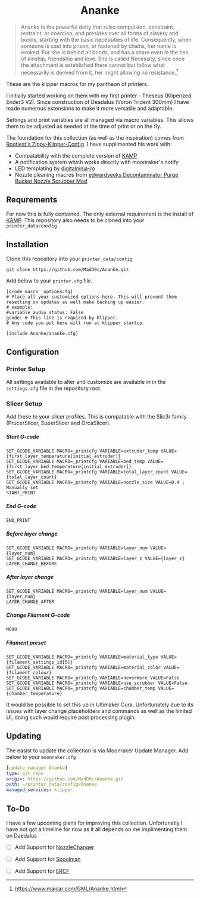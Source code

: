 <h1 align="center">
Ananke
</h1>

>Ananke is the powerful deity that rules compulsion, constraint, restraint, or coercion, and presides over all forms of slavery and bonds, starting with the basic necessities of life. Consequently, when someone is cast into prison, or fastened by chains, her name is evoked. For she is behind all bonds, and has a share even in the ties of kinship, friendship and love. She is called Necessity, since once the attachment is established there cannot but follow what necessarily is derived from it, her might allowing no resistance.[^1]

These are the klipper macros for my pantheon of printers. 

I initially started working on them with my first printer - Theseus (Kliperized Ender3 V2). Since construction of Deadalus (Voron Trident 300mm) I have made numerous extensions to make it more versatile and adaptable. 

Settings and print variables are all managed via macro variables. This allows them to be adjusted as needed at the time of print or on the fly.

The foundation for this collection (as well as the inspiration) comes from [Rootiest's Zippy-Klipper-Config](https://github.com/rootiest/zippy-klipper_config). I have supplimented his work with: 
- Compatability with the complete version of [KAMP](https://github.com/kyleisah/Klipper-Adaptive-Meshing-Purging)
- A notification system which works directly with moonraker's notify
- LED templating by [digitalninja-ro](https://github.com/digitalninja-ro/klipper-neopixel)
- Nozzle cleaning macros from [edwardyeeks Decontaminator Purge Bucket Nozzle Scrubber Mod](https://github.com/VoronDesign/VoronUsers/tree/master/orphaned_mods/printer_mods/edwardyeeks/Decontaminator_Purge_Bucket_%26_Nozzle_Scrubber)

## Requrements
For now this is fully contained.
The only external requirement is the install of [KAMP](https://github.com/kyleisah/Klipper-Adaptive-Meshing-Purging). This repository also needs to be cloned into your `printer_data/config`

## Installation
Clone this repository into your `printer_data/config`
```
git clone https://github.com/MadD0c/Ananke.git
```
Add below to your `printer.cfg` file.
```
[gcode_macro _optionscfg]
# Place all your customized options here. This will prevent them resetting on updates as well make backing up easier.
# example:
#variable_audio_status: False
gcode: # This line is required by Klipper.
# Any code you put here will run at klipper startup.

[include Ananke/ananke.cfg]
```
## Configuration
### Printer Setup
All settings available to alter and customize are available in in the `settings.cfg` file in the repository root.
### Slicer Setup
Add these to your slicer profiles. This is compatable with the Slic3r family (PrucerSlicer, SuperSlicer and OrcaSlicer).
##### Start G-code
```
SET_GCODE_VARIABLE MACRO=_printcfg VARIABLE=extruder_temp VALUE={first_layer_temperature[initial_extruder]}
SET_GCODE_VARIABLE MACRO=_printcfg VARIABLE=bed_temp VALUE={first_layer_bed_temperature[initial_extruder]}
SET_GCODE_VARIABLE MACRO=_printcfg VARIABLE=total_layer_count VALUE={total_layer_count}
SET_GCODE_VARIABLE MACRO=_printcfg VARIABLE=nozzle_size VALUE=0.4 ; Manually set 
START_PRINT
```
##### End G-code
```
END_PRINT
```
##### Before layer change
```
SET_GCODE_VARIABLE MACRO=_printcfg VARIABLE=layer_num VALUE={layer_num}
SET_GCODE_VARIABLE MACRO=_printcfg VARIABLE=layer_z VALUE={layer_z}
LAYER_CHANGE_BEFORE
```
##### After layer change
```
SET_GCODE_VARIABLE MACRO=_printcfg VARIABLE=layer_num VALUE={layer_num}
LAYER_CHANGE_AFTER
```
##### Change Filament G-code
```
M600
```
##### Filament preset
```
SET_GCODE_VARIABLE MACRO=_printcfg VARIABLE=material_type VALUE={filament_settings_id[0]}
SET_GCODE_VARIABLE MACRO=_printcfg VARIABLE=material_color VALUE={filament_colour}
SET_GCODE_VARIABLE MACRO=_printcfg VARIABLE=nevermore VALUE=False
SET_GCODE_VARIABLE MACRO=_printcfg VARIABLE=use_scrubber VALUE=False
SET_GCODE_VARIABLE MACRO=_printcfg VARIABLE=chamber_temp VALUE={chamber_temperature}
```
It would be possible to set this up in Ultimaker Cura. Unfortunately due to its issues with layer change placeholders and commands as well as the limited UI, doing such would require post processing plugin.
## Updating
The easist to update the collection is via Moonraker Update Manager. Add below to your `moonraker.cfg`
```yaml
[update_manager Ananke]
type: git_repo
origin: https://github.com/MadD0c/Ananke.git
path: ~/printer_data/config/Ananke
managed_services: klipper
```

## To-Do
I have a few upcoming plans for improving this collection. Unfortunatly I have not got a timeline for now as it all depends on me implimenting them on Daedalus
- [ ] Add Support for [NozzleChanger](https://github.com/garethky/change-nozzle-klipper-extra)
- [ ] Add Support for [Spoolman](https://github.com/Donkie/Spoolman)
- [ ] Add Support for [ERCF](https://github.com/EtteGit/EnragedRabbitProject)

  [^1]:https://www.maicar.com/GML/Ananke.html
